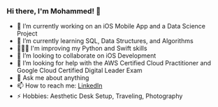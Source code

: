 ### Hi there, I'm Mohammed! 👋

- 🔭 I’m currently working on an iOS Mobile App and a Data Science Project
- 🌱 I’m currently learning SQL, Data Structures, and Algorithms
- 👨🏻‍💻 I'm improving my Python and Swift skills
- 🤝 I’m looking to collaborate on iOS Development
- 🤔 I’m looking for help with the AWS Certified Cloud Practitioner and Google Cloud Certified Digital Leader Exam
- 💬 Ask me about anything
- 📫 How to reach me: [LinkedIn](https://www.linkedin.com/in/mohammed-76/)
- ⚡ Hobbies: Aesthetic Desk Setup, Traveling, Photography

